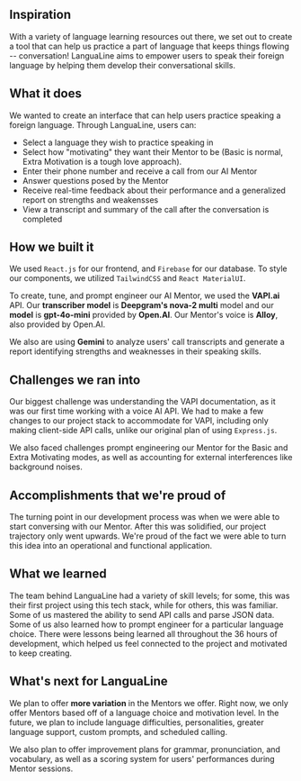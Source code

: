 ## Inspiration
With a variety of language learning resources out there, we set out to create a tool that can help us practice a part of language that keeps things flowing -- conversation! LanguaLine aims to empower users to speak their foreign language by helping them develop their conversational skills. 

## What it does
We wanted to create an interface that can help users practice speaking a foreign language. Through LanguaLine, users can: 
- Select a language they wish to practice speaking in
- Select how "motivating" they want their Mentor to be (Basic is normal, Extra Motivation is a tough love approach). 
- Enter their phone number and receive a call from our AI Mentor
- Answer questions posed by the Mentor 
- Receive real-time feedback about their performance and a generalized report on strengths and weakensses
- View a transcript and summary of the call after the conversation is completed

## How we built it
We used ```React.js``` for our frontend, and ```Firebase``` for our database. To style our components, we utilized ```TailwindCSS``` and ```React MaterialUI```. 

To create, tune, and prompt engineer our AI Mentor, we used the **VAPI.ai** API. Our **transcriber model** is **Deepgram's nova-2 multi** model and our **model** is **gpt-4o-mini** provided by **Open.AI**.  Our Mentor's voice is **Alloy**, also provided by Open.AI. 

We also are using **Gemini** to analyze users' call transcripts and generate a report identifying strengths and weaknesses in their speaking skills. 

## Challenges we ran into
Our biggest challenge was understanding the VAPI documentation, as it was our first time working with a voice AI API. We had to make a few changes to our project stack to accommodate for VAPI, including only making client-side API calls, unlike our original plan of using ```Express.js```.  

We also faced challenges prompt engineering our Mentor for the Basic and Extra Motivating modes, as well as accounting for external interferences like background noises. 
## Accomplishments that we're proud of
The turning point in our development process was when we were able to start conversing with our Mentor. After this was solidified, our project trajectory only went upwards. We're proud of the fact we were able to turn this idea into an operational and functional application. 

## What we learned
The team behind LanguaLine had a variety of skill levels; for some, this was their first project using this tech stack, while for others, this was familiar. Some of us mastered the ability to send API calls and parse JSON data. Some of us also learned how to prompt engineer for a particular language choice. There were lessons being learned all throughout the 36 hours of development, which helped us feel connected to the project and motivated to keep creating. 

## What's next for LanguaLine
We plan to offer **more variation** in the Mentors we offer. Right now, we only offer Mentors based off of a language choice and motivation level. In the future, we plan to include language difficulties, personalities, greater language support, custom prompts, and scheduled calling. 

We also plan to offer improvement plans for grammar, pronunciation, and vocabulary, as well as a scoring system for users' performances during Mentor sessions. 
